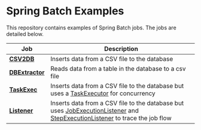 # Spring Batch Examples 

This repository contains examples of Spring Batch jobs. The jobs are detailed below.

| Job | Description |
|-----|-------------|
| **[CSV2DB](./csv2db/)**           | Inserts data from a CSV file to the database |
| **[DBExtractor](./dbextractor/)** | Reads data from a table in the database to a csv file |
| **[TaskExec](./taskexec/)** | Inserts data from a CSV file to the database but uses a [TaskExecutor](https://docs.spring.io/spring-framework/docs/current/javadoc-api/org/springframework/core/task/TaskExecutor.html) for concurrency |
| **[Listener](./listeners/)** | Inserts data from a CSV file to the database but uses [JobExecutionListener](https://docs.spring.io/spring-batch/docs/current/api/org/springframework/batch/core/JobExecutionListener.html) and [StepExecutionListener](https://docs.spring.io/spring-batch/docs/current/api/org/springframework/batch/core/StepExecutionListener.html) to trace the job flow |